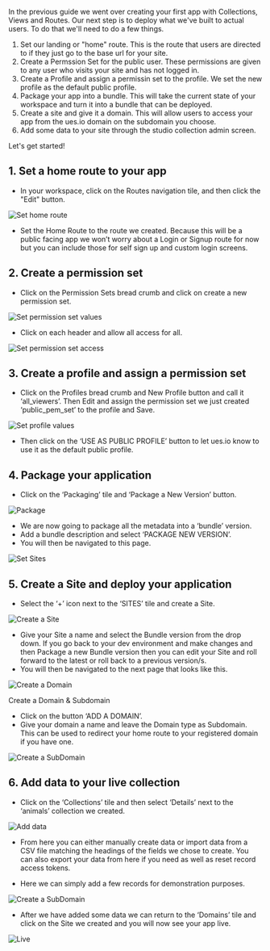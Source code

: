 In the previous guide we went over creating your first app with Collections, Views and Routes. Our next step is to deploy what we've built to actual users. To do that we'll need to do a few things.

1. Set our landing or "home" route. This is the route that users are directed to if they just go to the base url for your site.
2. Create a Permssion Set for the public user. These permissions are given to any user who visits your site and has not logged in.
3. Create a Profile and assign a permissin set to the profile. We set the new profile as the default public profile.
4. Package your app into a bundle. This will take the current state of your workspace and turn it into a bundle that can be deployed.
5. Create a site and give it a domain. This will allow users to access your app from the ues.io domain on the subdomain you choose.
6. Add some data to your site through the studio collection admin screen.

Let's get started!

## 1. Set a home route to your app

-   In your workspace, click on the Routes navigation tile, and then click the "Edit" button.

![Set home route](./sethomeroute.png "set the home route for your site")

-   Set the Home Route to the route we created. Because this will be a public facing app we won’t worry about a Login or Signup route for now but you can include those for self sign up and custom login screens.

## 2. Create a permission set

-   Click on the Permission Sets bread crumb and click on create a new permission set.

![Set permission set values](./image6.png "set the permission set values")

-   Click on each header and allow all access for all.

![Set permission set access](./image8.png "set the permission set acccess")

## 3. Create a profile and assign a permission set

-   Click on the Profiles bread crumb and New Profile button and call it ‘all_viewers’. Then Edit and assign the permission set we just created ‘public_pem_set’ to the profile and Save.

![Set profile values](./image1.png "set the profile values")

-   Then click on the ‘USE AS PUBLIC PROFILE’ button to let ues.io know to use it as the default public profile.

## 4. Package your application

-   Click on the ‘Packaging’ tile and ‘Package a New Version’ button.

![Package](./image11.png "Package")

-   We are now going to package all the metadata into a ‘bundle’ version.
-   Add a bundle description and select ‘PACKAGE NEW VERSION’.
-   You will then be navigated to this page.

![Set Sites](./image2.png "set Site")

## 5. Create a Site and deploy your application

-   Select the ‘+’ icon next to the ‘SITES’ tile and create a Site.

![Create a Site](./image7.png "Create a Site")

-   Give your Site a name and select the Bundle version from the drop down. If you go back to your dev environment and make changes and then Package a new Bundle version then you can edit your Site and roll forward to the latest or roll back to a previous version/s.
-   You will then be navigated to the next page that looks like this.

![Create a Domain](./image5.png "Create a Domain")

Create a Domain & Subdomain

-   Click on the button ‘ADD A DOMAIN’.
-   Give your domain a name and leave the Domain type as Subdomain. This can be used to redirect your home route to your registered domain if you have one.

![Create a SubDomain](./image12.png "Create a SubDomain")

## 6. Add data to your live collection

-   Click on the ‘Collections’ tile and then select ‘Details’ next to the ‘animals’ collection we created.

![Add data](./image3.png "Add data")

-   From here you can either manually create data or import data from a CSV file matching the headings of the fields we chose to create. You can also export your data from here if you need as well as reset record access tokens.

-   Here we can simply add a few records for demonstration purposes.

![Create a SubDomain](./image10.png "Create a SubDomain")

-   After we have added some data we can return to the ‘Domains’ tile and click on the Site we created and you will now see your app live.

![Live](./image9.png "Live")
